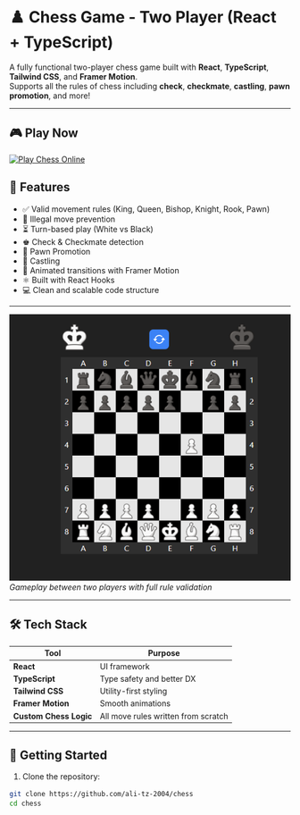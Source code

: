 # ♟️ Chess Game - Two Player (React + TypeScript)

A fully functional two-player chess game built with **React**, **TypeScript**, **Tailwind CSS**, and **Framer Motion**.  
Supports all the rules of chess including **check**, **checkmate**, **castling**, **pawn promotion**, and more!

---

## 🎮 Play Now

[![Play Chess Online](https://img.shields.io/badge/🔗%20Play%20Chess%20Online-blue?style=for-the-badge)](https://chess.liara.run)


## 🧩 Features

- ✅ Valid movement rules (King, Queen, Bishop, Knight, Rook, Pawn)
- 🚫 Illegal move prevention
- ⏳ Turn-based play (White vs Black)
- ♚ Check & Checkmate detection
- 👑 Pawn Promotion
- 🏰 Castling
- 🔄 Animated transitions with Framer Motion
- ⚛️ Built with React Hooks 
- 💻 Clean and scalable code structure

---

![Chess Game Screenshot](public/chess.png)  
*Gameplay between two players with full rule validation*

---

## 🛠️ Tech Stack

| Tool | Purpose |
|------|---------|
| **React** | UI framework |
| **TypeScript** | Type safety and better DX |
| **Tailwind CSS** | Utility-first styling |
| **Framer Motion** | Smooth animations |
| **Custom Chess Logic** | All move rules written from scratch |

---

## 🚀 Getting Started

1. Clone the repository:
```bash
git clone https://github.com/ali-tz-2004/chess
cd chess
